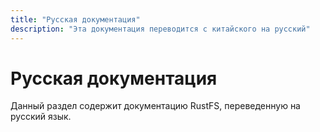 ```yaml
---
title: "Русская документация"
description: "Эта документация переводится с китайского на русский"
---
```


# Русская документация

Данный раздел содержит документацию RustFS, переведенную на русский язык.
